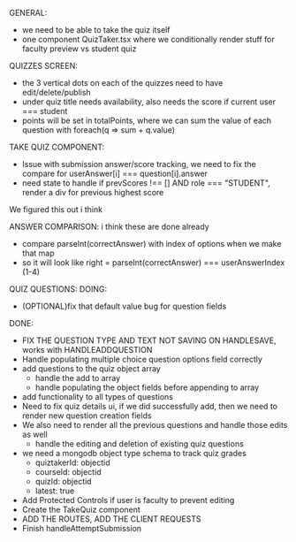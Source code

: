 GENERAL:
- we need to be able to take the quiz itself
- one component QuizTaker.tsx where we conditionally render stuff for faculty preview vs student quiz 

QUIZZES SCREEN:
- the 3 vertical dots on each of the quizzes need to have edit/delete/publish
- under quiz title needs availability, also needs the score if current user === student
- points will be set in totalPoints, where we can sum the value of each question with foreach(q => sum + q.value)


TAKE QUIZ COMPONENT:
- Issue with submission answer/score tracking, we need to fix the compare for userAnswer[i] === question[i].answer
- need state to handle if prevScores !== [] AND role === "STUDENT", render a div for previous highest score

We figured this out i think
<!-- - Figure out if we store all the user answers then check for score? -->
<!--     - we have a handleAttemptScoring function that will run before the dao.createAttempt, where we iterate through questions/userAnswers[scoringIndex], then we sum the value based on if the user is correct -->
<!--     - then finally, we submit -->


ANSWER COMPARISON:
i think these are done already
- compare parseInt(correctAnswer) with index of options when we make that map 
- so it will look like right = parseInt(correctAnswer) === userAnswerIndex (1-4)


QUIZ QUESTIONS:
DOING:
- (OPTIONAL)fix that default value bug for question fields


DONE:
- FIX THE QUESTION TYPE AND TEXT NOT SAVING ON HANDLESAVE, works with HANDLEADDQUESTION
- Handle populating multiple choice question options field correctly
- add questions to the quiz object array
    - handle the add to array
    - handle populating the object fields before appending to array
- add functionality to all types of questions
- Need to fix quiz details ui, if we did successfully add, then we need to render new question creation fields
- We also need to render all the previous questions and handle those edits as well
    - handle the editing and deletion of existing quiz questions
- we need a mongodb object type schema to track quiz grades
    - quiztakerId: objectid
    - courseId: objectid
    - quizId: objectid
    - latest: true
- Add Protected Controls if user is faculty to prevent editing
- Create the TakeQuiz component
- ADD THE ROUTES, ADD THE CLIENT REQUESTS
- Finish handleAttemptSubmission
